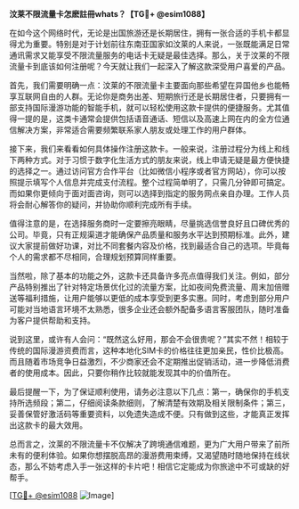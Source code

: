 **汶莱不限流量卡怎麽註冊whats？【TG💪+ @esim1088】**

在如今这个网络时代，无论是出国旅游还是长期居住，拥有一张合适的手机卡都显得尤为重要。特别是对于计划前往东南亚国家如汶莱的人来说，一张既能满足日常通讯需求又能享受不限流量服务的电话卡无疑是最佳选择。那么，关于汶莱的不限流量卡到底该如何注册呢？今天就让我们一起深入了解这款深受用户喜爱的产品。

首先，我们需要明确一点：汶莱的不限流量卡主要面向那些希望在异国他乡也能畅享互联网自由的人群。无论你是商务出差、短期旅行还是长期居住者，只要拥有一部支持国际漫游功能的智能手机，就可以轻松使用这款卡提供的便捷服务。尤其值得一提的是，这类卡通常会提供包括语音通话、短信以及高速上网在内的全方位通信解决方案，非常适合需要频繁联系家人朋友或处理工作的用户群体。

接下来，我们来看看如何具体操作注册这款卡。一般来说，注册过程分为线上和线下两种方式。对于习惯于数字化生活方式的朋友来说，线上申请无疑是最方便快捷的选择之一。通过访问官方合作平台（比如微信小程序或者官方网站），你可以按照提示填写个人信息并完成支付流程。整个过程简单明了，只需几分钟即可搞定。而如果你更倾向于面对面咨询，则可以选择到指定的服务网点亲自办理。工作人员将会耐心解答你的疑问，并协助你顺利完成所有手续。

值得注意的是，在选择服务商时一定要擦亮眼睛，尽量挑选信誉良好且口碑优秀的公司。毕竟，只有正规渠道才能确保产品质量和服务水平达到预期标准。此外，建议大家提前做好功课，对比不同套餐内容及价格，找到最适合自己的选项。毕竟每个人的需求都不尽相同，合理规划预算同样重要。

当然啦，除了基本的功能之外，这款卡还具备许多亮点值得我们关注。例如，部分产品特别推出了针对特定场景优化过的流量方案，比如夜间免费流量、周末加倍赠送等福利措施，让用户能够以更低的成本享受到更多实惠。同时，考虑到部分用户可能对当地语言环境不太熟悉，很多企业还会额外配备多语言客服团队，随时准备为客户提供帮助和支持。

说到这里，或许有人会问：“既然这么好用，那会不会很贵呢？”其实不然！相较于传统的国际漫游资费而言，这种本地化SIM卡的价格往往更加亲民，性价比极高。而且随着市场竞争日益激烈，不少商家还会不定期推出促销活动，进一步降低消费者的使用成本。因此，只要你稍作比较就能发现其中的价值所在。

最后提醒一下，为了保证顺利使用，请务必注意以下几点：第一，确保你的手机支持所选频段；第二，仔细阅读条款细则，了解清楚有效期及相关限制条件；第三，妥善保管好激活码等重要资料，以免遗失造成不便。只有做到这些，才能真正发挥出这款卡的最大效用。

总而言之，汶莱的不限流量卡不仅解决了跨境通信难题，更为广大用户带来了前所未有的便利体验。如果你想摆脱高昂的漫游费用束缚，又渴望随时随地保持在线状态，那么不妨考虑入手一张这样的卡片吧！相信它定能成为你旅途中不可或缺的好帮手。

[[TG💪+ @esim1088](https://t.me/s/esim1088) ![Image](https://i.postimg.cc/4NQfJmqS/Snipaste-2025-05-13-00-14-12.png)]